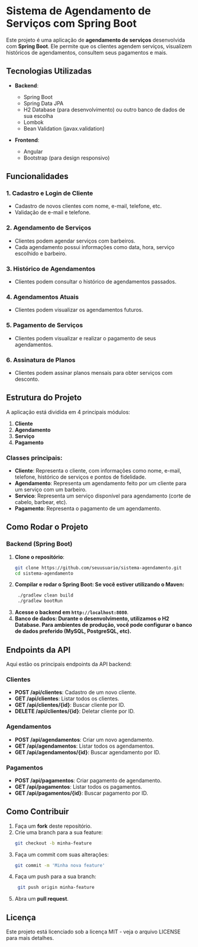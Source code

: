 # Sistema de Agendamento de Serviços com Spring Boot

Este projeto é uma aplicação de **agendamento de serviços** desenvolvida com **Spring Boot**. Ele permite que os clientes agendem serviços, visualizem históricos de agendamentos, consultem seus pagamentos e mais.

## Tecnologias Utilizadas

- **Backend**:
    - Spring Boot
    - Spring Data JPA
    - H2 Database (para desenvolvimento) ou outro banco de dados de sua escolha
    - Lombok
    - Bean Validation (javax.validation)

- **Frontend**:
    - Angular
    - Bootstrap (para design responsivo)

## Funcionalidades

### 1. **Cadastro e Login de Cliente**
- Cadastro de novos clientes com nome, e-mail, telefone, etc.
- Validação de e-mail e telefone.

### 2. **Agendamento de Serviços**
- Clientes podem agendar serviços com barbeiros.
- Cada agendamento possui informações como data, hora, serviço escolhido e barbeiro.

### 3. **Histórico de Agendamentos**
- Clientes podem consultar o histórico de agendamentos passados.

### 4. **Agendamentos Atuais**
- Clientes podem visualizar os agendamentos futuros.

### 5. **Pagamento de Serviços**
- Clientes podem visualizar e realizar o pagamento de seus agendamentos.

### 6. **Assinatura de Planos**
- Clientes podem assinar planos mensais para obter serviços com desconto.

## Estrutura do Projeto

A aplicação está dividida em 4 principais módulos:

1. **Cliente**
2. **Agendamento**
3. **Serviço**
4. **Pagamento**

### Classes principais:

- **Cliente**: Representa o cliente, com informações como nome, e-mail, telefone, histórico de serviços e pontos de fidelidade.
- **Agendamento**: Representa um agendamento feito por um cliente para um serviço com um barbeiro.
- **Servico**: Representa um serviço disponível para agendamento (corte de cabelo, barbear, etc).
- **Pagamento**: Representa o pagamento de um agendamento.

## Como Rodar o Projeto

### Backend (Spring Boot)

1. **Clone o repositório**:
   ```bash
   git clone https://github.com/seuusuario/sistema-agendamento.git
   cd sistema-agendamento
   
2. **Compilar e rodar o Spring Boot: Se você estiver utilizando o Maven:**
   ```bash
    ./gradlew clean build
    ./gradlew bootRun
   ```
3. **Acesse o backend em `http://localhost:8080`**.
4. **Banco de dados: Durante o desenvolvimento, utilizamos o H2 Database. Para ambientes de produção, você pode configurar o banco de dados preferido (MySQL, PostgreSQL, etc).**

## Endpoints da API

Aqui estão os principais endpoints da API backend:

### Clientes

- **POST /api/clientes**: Cadastro de um novo cliente.
- **GET /api/clientes**: Listar todos os clientes.
- **GET /api/clientes/{id}**: Buscar cliente por ID.
- **DELETE /api/clientes/{id}**: Deletar cliente por ID.

### Agendamentos

- **POST /api/agendamentos**: Criar um novo agendamento.
- **GET /api/agendamentos**: Listar todos os agendamentos.
- **GET /api/agendamentos/{id}**: Buscar agendamento por ID.

### Pagamentos

- **POST /api/pagamentos**: Criar pagamento de agendamento.
- **GET /api/pagamentos**: Listar todos os pagamentos.
- **GET /api/pagamentos/{id}**: Buscar pagamento por ID.

## Como Contribuir

1. Faça um **fork** deste repositório.
2. Crie uma branch para a sua feature:
   ```bash
   git checkout -b minha-feature
3. Faça um commit com suas alterações:
   ```bash
   git commit -m 'Minha nova feature'
4. Faça um push para a sua branch:
   ```bash
    git push origin minha-feature
5. Abra um **pull request**.

## Licença
Este projeto está licenciado sob a licença MIT - veja o arquivo LICENSE para mais detalhes.